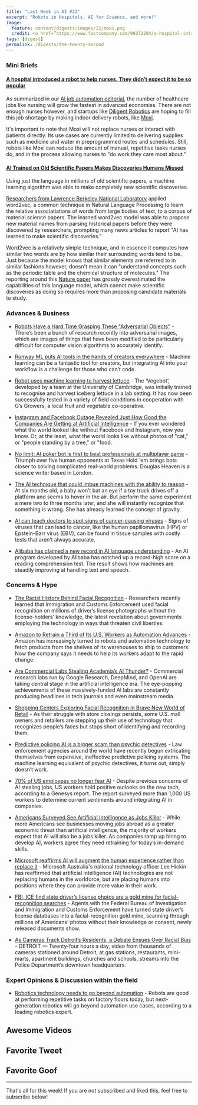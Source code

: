 ```yaml
---
title: "Last Week in AI #22"
excerpt: "Robots in Hospitals, AI for Science, and more!"
image: 
  feature: content/digests/images/22/moxi.png
  credit: <a href=”https://www.fastcompany.com/90372204/a-hospital-introduced-a-robot-to-help-nurses-they-didnt-expect-it-to-be-so-popular”>Katherine Schwab/Fast Company</a>
tags: [digest]
permalink: /digests/the-twenty-second
---
```


### Mini Briefs

#### [A hospital introduced a robot to help nurses. They didn’t expect it to be so popular](https://www.fastcompany.com/90372204/a-hospital-introduced-a-robot-to-help-nurses-they-didnt-expect-it-to-be-so-popular)

As summarized in our [AI job automation editorial](https://www.skynettoday.com/editorials/ai-automation-job-loss), the number of healthcare jobs like nursing will grow the fastest in advanced economies.
There are not enough nurses however, and startups like [Diligent Robotics](https://diligentrobots.com/) are hoping to fill this job shortage by making indoor delivery robots, like [Moxi](https://diligentrobots.com/moxi). 

It's important to note that Moxi will not replace nurses or interact with patients directly. Its use cases are currently limited to delivering supplies such as medicine and water in preprogrammed routes and schedules. Still, robots like Moxi can reduce the amount of manual, repetitive tasks nurses do, and in the process allowing nurses to "do work they care most about."

#### [AI Trained on Old Scientific Papers Makes Discoveries Humans Missed](https://www.vice.com/en_us/article/neagpb/ai-trained-on-old-scientific-papers-makes-discoveries-humans-missed)

Using just the language in millions of old scientific papers, a machine learning algorithm was able to make completely new scientific discoveries.

[Researchers from Lawrence Berkeley National Laboratory](https://hackingmaterials.lbl.gov/index.html) applied word2vec, a common technique in Natural Language Processing to learn the relative associatiations of words from large bodies of text, to a corpus of material science papers. The learned word2vec model was able to propose new material names from parsing historical papers before they were discovered by researchers, prompting many news articles to report "AI has learned to make scientific discoveries."

Word2vec is a relatively simple technique, and in essence it computes how similar two words are by how similar their surrounding words tend to be. Just because the model knows that similar elements are referred to in similar fashions however, doesn't mean it can "understand concepts such as the periodic table and the chemical structure of molecules." The reporting around this [Nature paper](https://www.nature.com/articles/s41586-019-1335-8.epdf) has grossly overestimated the capabilities of this language model, which cannot make scientific discoveries as doing so requires more than proposing candidate materials to study.

### Advances & Business

* [Robots Have a Hard Time Grasping These "Adversarial Objects"](https://spectrum.ieee.org/automaton/robotics/robotics-hardware/uc-berkeley-adversarial-objects-for-robots) - There’s been a bunch of research recently into adversarial images, which are images of things that have been modified to be particularly difficult for computer vision algorithms to accurately identify.

* [Runway ML puts AI tools in the hands of creators everywhere](https://www.theverge.com/2019/7/10/20682307/ai-machine-learning-easy-to-use-models-creatives-runway-ml) - Machine learning can be a fantastic tool for creators, but integrating AI into your workflow is a challenge for those who can’t code.

* [Robot uses machine learning to harvest lettuce](https://www.cam.ac.uk/research/news/robot-uses-machine-learning-to-harvest-lettuce) - The ‘Vegebot’, developed by a team at the University of Cambridge, was initially trained to recognise and harvest iceberg lettuce in a lab setting. It has now been successfully tested in a variety of field conditions in cooperation with G’s Growers, a local fruit and vegetable co-operative.

* [Instagram and Facebook Outage Revealed Just How Good the Companies Are Getting at Artificial Intelligence](https://www.inc.com/jason-aten/instagram-facebook-outage-revealed-just-how-good-companies-are-getting-at-artificial-intelligence.html) - If you ever wondered what the world looked like without Facebook and Instagram, now you know. Or, at the least, what the world looks like without photos of "cat," or "people standing by a tree," or "food.

* [No limit: AI poker bot is first to beat professionals at multiplayer game](https://www.nature.com/articles/d41586-019-02156-9) - Triumph over five human opponents at Texas Hold 'em brings bots closer to solving complicated real-world problems. Douglas Heaven is a science writer based in London.

* [The AI technique that could imbue machines with the ability to reason](https://www.technologyreview.com/s/613954/the-next-ai-revolution-will-come-from-machine-learnings-most-underrated-form/) - At six months old, a baby won’t bat an eye if a toy truck drives off a platform and seems to hover in the air. But perform the same experiment a mere two to three months later, and she will instantly recognize that something is wrong. She has already learned the concept of gravity.

* [AI can teach doctors to spot signs of cancer-causing viruses](https://www.newscientist.com/article/2209237-ai-can-teach-doctors-to-spot-signs-of-cancer-causing-viruses/) - Signs of viruses that can lead to cancer, like the human papillomavirus (HPV) or Epstein-Barr virus (EBV), can be found in tissue samples with costly tests that aren’t always accurate.

* [Alibaba has claimed a new record in AI language understanding](https://www.technologyreview.com/f/613931/alibaba-has-claimed-a-new-record-in-ai-language-understanding/) - An AI program developed by Alibaba has notched up a record-high score on a reading comprehension test. The result shows how machines are steadily improving at handling text and speech. 

### Concerns & Hype

* [The Racist History Behind Facial Recognition](https://www.nytimes.com/2019/07/10/opinion/facial-recognition-race.html) - Researchers recently learned that Immigration and Customs Enforcement used facial recognition on millions of driver’s license photographs without the license-holders’ knowledge, the latest revelation about governments employing the technology in ways that threaten civil liberties.

* [Amazon to Retrain a Third of Its U.S. Workers as Automation Advances](https://www.nytimes.com/2019/07/11/technology/amazon-workers-retraining-automation.html) - Amazon has increasingly turned to robots and automation technology to fetch products from the shelves of its warehouses to ship to customers. Now the company says it needs to help its workers adapt to the rapid change.

* [Are Commercial Labs Stealing Academia’s AI Thunder?](https://medium.com/syncedreview/are-commercial-labs-stealing-academias-ai-thunder-dd51cf4bd8d6) - Commercial research labs run by Google Research, DeepMind, and OpenAI are taking central stage in the artificial intelligence era. The eye-popping achievements of these massively-funded AI labs are constantly producing headlines in tech journals and even mainstream media.

* [Shopping Centers Exploring Facial Recognition in Brave New World of Retail](https://www.wsj.com/articles/shopping-centers-exploring-facial-recognition-in-brave-new-world-of-retail-11562068802) - As their struggle with store closings persists, some U.S. mall owners and retailers are stepping up their use of technology that recognizes people’s faces but stops short of identifying and recording them.

* [Predictive policing AI is a bigger scam than psychic detectives](https://thenextweb.com/artificial-intelligence/2019/07/08/predictive-policing-ai-is-a-bigger-scam-than-psychic-detectives/) - Law enforcement agencies around the world have recently begun extricating themselves from expensive, ineffective predictive policing systems. The machine learning equivalent of psychic detectives, it turns out, simply doesn’t work.

* [70% of US employees no longer fear AI](https://www.techrepublic.com/article/70-of-us-employees-no-longer-fear-ai/) - Despite previous concerns of AI stealing jobs, US workers hold positive outlooks on the new tech, according to a Genesys report. The report surveyed more than 1,000 US workers to determine current sentiments around integrating AI in companies.

* [Americans Surveyed See Artificial Intelligence as Jobs Killer](https://www.bloomberg.com/news/articles/2019-07-09/americans-surveyed-see-artificial-intelligence-as-jobs-killer) - While more Americans see businesses moving jobs abroad as a greater economic threat than artificial intelligence, the majority of workers expect that AI will also be a jobs killer. As companies ramp up hiring to develop AI, workers agree they need retraining for today’s in-demand skills.

* [Microsoft reaffirms AI will augment the human experience rather than replace it](https://www.zdnet.com/article/microsoft-reaffirms-ai-will-augment-the-human-experience-rather-than-replace-it/) - Microsoft Australia's national technology officer Lee Hickin has reaffirmed that artificial intelligence (AI) technologies are not replacing humans in the workforce, but are placing humans into positions where they can provide more value in their work.

* [FBI, ICE find state driver’s license photos are a gold mine for facial-recognition searches](https://www.washingtonpost.com/technology/2019/07/07/fbi-ice-find-state-drivers-license-photos-are-gold-mine-facial-recognition-searches/) - Agents with the Federal Bureau of Investigation and Immigration and Customs Enforcement have turned state driver’s license databases into a facial-recognition gold mine, scanning through millions of Americans’ photos without their knowledge or consent, newly released documents show.

* [As Cameras Track Detroit’s Residents, a Debate Ensues Over Racial Bias](https://www.nytimes.com/2019/07/08/us/detroit-facial-recognition-cameras.html) - DETROIT — Twenty-four hours a day, video from thousands of cameras stationed around Detroit, at gas stations, restaurants, mini-marts, apartment buildings, churches and schools, streams into the Police Department’s downtown headquarters.

### Expert Opinions & Discussion within the field

* [Robotics technology needs to go beyond automation](https://www.computerweekly.com/news/252466345/Robotics-technology-needs-to-go-beyond-automation) - Robots are good at performing repetitive tasks on factory floors today, but next-generation robotics will go beyond automation use cases, according to a leading robotics expert.

## Awesome Videos



## Favorite Tweet



## Favorite Goof



<hr>

That's all for this week! If you are not subscribed and liked this, feel free to subscribe below!